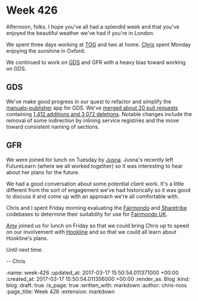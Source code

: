 Week 426
========

Afternoon, folks. I hope you've all had a splendid week and that you've enjoyed the beautiful weather we've had if you're in London.

We spent three days working at [TOG][the-office-group] and two at home. [Chris][chris-lowis] spent Monday enjoying the sunshine in Oxford.

We continued to work on [GDS][gds] and GFR with a heavy bias toward working on GDS.

## GDS

We've make good progress in our quest to refactor and simplify the [manuals-publisher][manuals-publisher] app for GDS. We've [merged about 20 pull requests][manuals-publisher-week-426-prs] containing [1,412 additions and 3,072 deletions][manuals-publisher-week-426-comparison]. Notable changes include the removal of some indirection by inlining service registries and the move toward consistent naming of sections.

## GFR

We were joined for lunch on Tuesday by [Jusna][jusna]. Jusna's recently left FutureLearn (where we all worked together) so it was interesting to hear about her plans for the future.

We had a good conversation about some potential client work. It's a little different from the sort of engagement we've had historically so it was good to discuss it and come up with an approach we're all comfortable with.

Chris and I spent Friday morning evaluating the [Fairmondo][fairmondo] and [Sharetribe][sharetribe] codebases to determine their suitability for use for [Fairmondo UK][fairmondo-uk].

[Amy][amy-wagner] joined us for lunch on Friday so that we could bring Chris up to speed on our involvement with [Hookline][hookline] and so that we could all learn about Hookline's plans.

Until next time.

-- Chris

[amy-wagner]: http://amyeee.com/
[chris-lowis]: /chris-lowis
[fairmondo-uk]: https://fairmondo.uk/
[fairmondo]: https://github.com/fairmondo/fairmondo
[gds]: https://gds.blog.gov.uk/
[hookline]: http://hookline.tv/
[jusna]: http://juweez.co.uk/
[manuals-publisher]: https://github.com/alphagov/manuals-publisher
[manuals-publisher-week-426-comparison]: https://github.com/alphagov/manuals-publisher/compare/master@%7B2017-03-12%7D...master@%7B2017-03-17%7D
[manuals-publisher-week-426-prs]: https://github.com/alphagov/manuals-publisher/pulls?utf8=%E2%9C%93&q=is%3Apr%20merged%3A2017-03-12..2017-03-17
[sharetribe]: http://www.sharetribe.com/
[the-office-group]: http://www.theofficegroup.co.uk/

:name: week-426
:updated_at: 2017-03-17 15:50:54.011371000 +00:00
:created_at: 2017-03-17 15:50:54.011356000 +00:00
:render_as: Blog
:kind: blog
:draft: true
:is_page: true
:written_with: markdown
:author: chris-roos
:page_title: Week 426
:extension: markdown

